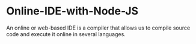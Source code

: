 # Online-IDE-with-Node-JS
An online or web-based IDE is a compiler that allows us to compile source code and execute it online in several languages.
